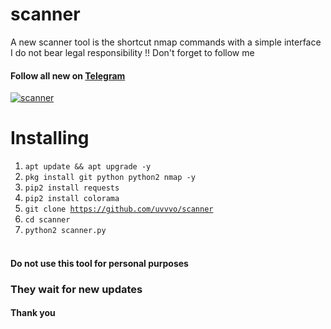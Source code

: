 # scanner
A new scanner tool is the shortcut nmap commands with a simple interface
I do not bear legal responsibility !!
Don't forget to follow me
#### Follow all new on [Telegram](https://t.me/CTlTl)
<a href="https://ibb.co/DrbBMp2"><img src="https://i.ibb.co/phPHKyF/scanner.jpg" alt="scanner" border="0"></a>

# Installing
1. <code>apt update && apt upgrade -y</code>
2. <code>pkg install git python python2 nmap -y</code> 
3. <code>pip2 install requests </code>
4. <code>pip2 install colorama </code>
5. <code>git clone https://github.com/uvvvo/scanner</code>
6. <code>cd scanner</code>
7. <code>python2 scanner.py</code><br><br>


#### Do not use this tool for personal purposes
### They wait for new updates
#### Thank you 
